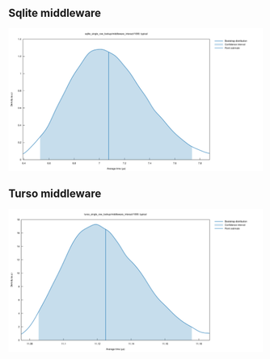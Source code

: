 ## Sqlite middleware
![Sqlite middleware](./sqlite_single_row_lookup/middleware_interact/1000/report/typical.svg)

## Turso middleware
![Turso middleware](./turso_single_row_lookup/middleware_interact/1000/report/typical.svg)
